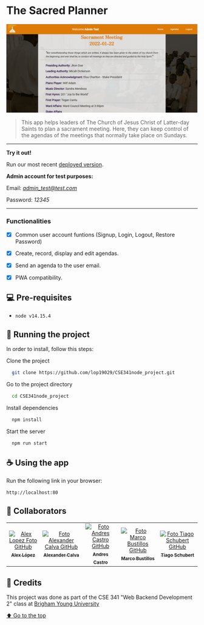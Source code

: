 # The Sacred Planner

<img src="screnshot.png" alt="App screenshot">

> This app helps leaders of The Church of Jesus Christ of Latter-day Saints to plan a sacrament meeting. Here, they can keep control of the agendas of the meetings that normally take place on Sundays.

---

**Try it out!**

Run our most recent [deployed version](http://sacredplanner.xyz/).

**Admin account for test purposes:**

Email: *admin_test@test.com*

Password: *12345*

---

### Functionalities

- [x] Common user account funtions (Signup, Login, Logout, Restore Password)
- [x] Create, record, display and edit agendas.
- [x] Send an agenda to the user email.
- [x] PWA compatibility.


## 💻 Pre-requisites

* `node v14.15.4`

## 🚀 Running the project

In order to install, follow this steps:

Clone the project

```bash
  git clone https://github.com/lop19029/CSE341node_project.git
```

Go to the project directory

```bash
  cd CSE341node_project
```

Install dependencies

```bash
  npm install
```

Start the server

```bash
  npm run start
```

## ☕ Using the app

Run the following link in your browser:

```
http://localhost:80
```

## 🤝 Collaborators

<table>
  <tr>
    <td align="center">
      <a href="https://github.com/lop19029">
        <img src="https://avatars.githubusercontent.com/u/72474080?v=4" width="100px;" alt="Alex Lopez Foto GitHub"/><br>
        <sub>
          <b>Alex López</b>
        </sub>
      </a>
    </td>
    <td align="center">
      <a href="https://github.com/alexandercalva">
        <img src="https://avatars.githubusercontent.com/u/38995873?v=4" width="100px;" alt="Foto Alexander Calva GitHub"/><br>
        <sub>
          <b>Alexander Calva</b>
        </sub>
      </a>
    </td>
    <td align="center">
      <a href="https://github.com/andrucastro">
        <img src="https://avatars.githubusercontent.com/u/49927727?v=4" width="100px;" alt="Foto Andres Castro GitHub"/><br>
        <sub>
          <b>Andres Castro</b>
        </sub>
      </a>
    </td>
    <td align="center">
      <a href="https://github.com/MarcoAntonioMGDA">
        <img src="https://avatars.githubusercontent.com/u/35369000?v=4" width="100px;" alt="Foto Marco Bustillos GitHub"/><br>
        <sub>
          <b>Marco Bustillos</b>
        </sub>
      </a>
    </td>
    <td align="center">
      <a href="https://github.com/tiagoschubert">
        <img src="https://avatars.githubusercontent.com/u/51930058?v=4" width="100px;" alt="Foto Tiago Schubert GitHub"/><br>
        <sub>
          <b>Tiago Schubert</b>
        </sub>
      </a>
    </td>
  </tr>
</table>


## 📝 Credits

This project was done as part of the CSE 341 "Web Backend Development 2" class at [Brigham Young University](https://www.byui.edu/)

[⬆ Go to the top](#The-Sacred-Planner)<br>
